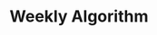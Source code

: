 ---
title: "Weekly Algorithm"
weight: 1
# bookFlatSection: true
# bookToc: true
# bookHidden: true
bookCollapseSection: true
# bookComments: false
bookSearchExclude: false
---